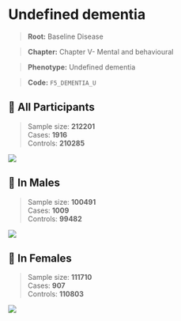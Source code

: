 # Undefined dementia

> **Root:** Baseline Disease  

> **Chapter:** Chapter V- Mental and behavioural  

> **Phenotype:** Undefined dementia  

> **Code:** `F5_DEMENTIA_U`

## 🧪 All Participants  
> Sample size: **212201**  
> Cases: **1916**  
> Controls: **210285**
<img src="/Disease/Figures/ALL/Incidence/F5_DEMENTIA_U.png"/>
<CsvTable src="/Disease/Data/ALL/Incidence/COX_F5_DEMENTIA_U.csv" label="🔍 View full results" />

## 👨 In Males  
> Sample size: **100491**  
> Cases: **1009**  
> Controls: **99482**
<img src="/Disease/Figures/Male/Incidence/F5_DEMENTIA_U.png"/>
<CsvTable src="/Disease/Data/Male/Incidence/COX_F5_DEMENTIA_U.csv" label="🔍 View full results" />

## 👩 In Females  
> Sample size: **111710**  
> Cases: **907**  
> Controls: **110803**
<img src="/Disease/Figures/Female/Incidence/F5_DEMENTIA_U.png"/>
<CsvTable src="/Disease/Data/Female/Incidence/COX_F5_DEMENTIA_U.csv" label="🔍 View full results" />
